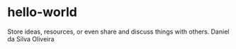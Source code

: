 # hello-world
Store ideas, resources, or even share and discuss things with others.
Daniel da Silva Oliveira
